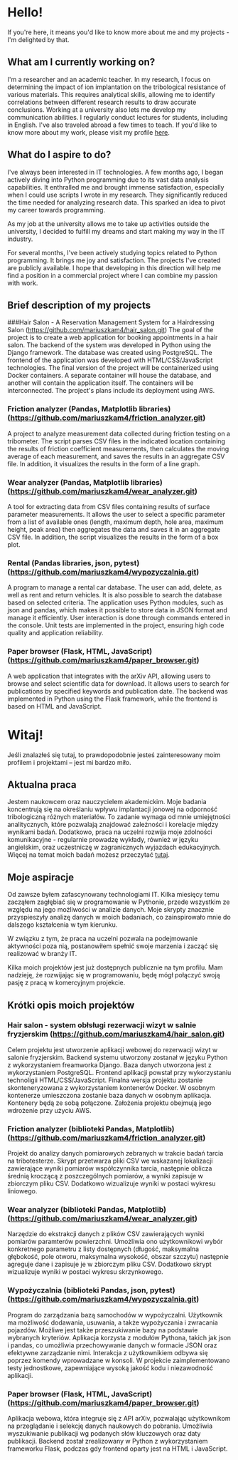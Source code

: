 # Hello!

If you're here, it means you'd like to know more about me and my projects - I'm delighted by that.

## What am I currently working on?

I'm a researcher and an academic teacher. In my research, I focus on determining the impact of ion implantation on the tribological resistance of various materials. This requires analytical skills, allowing me to identify correlations between different research results to draw accurate conclusions. Working at a university also lets me develop my communication abilities. I regularly conduct lectures for students, including in English. I've also traveled abroad a few times to teach. If you'd like to know more about my work, please visit my profile [here](https://scholar.google.com/citations?user=zoPbPawAAAAJ&hl=pl).

## What do I aspire to do?

I've always been interested in IT technologies. A few months ago, I began actively diving into Python programming due to its vast data analysis capabilities. It enthralled me and brought immense satisfaction, especially when I could use scripts I wrote in my research. They significantly reduced the time needed for analyzing research data. This sparked an idea to pivot my career towards programming.

As my job at the university allows me to take up activities outside the university, I decided to fulfill my dreams and start making my way in the IT industry.

For several months, I've been actively studying topics related to Python programming. It brings me joy and satisfaction. The projects I've created are publicly available. I hope that developing in this direction will help me find a position in a commercial project where I can combine my passion with work.

## Brief description of my projects
###Hair Salon - A Reservation Management System for a Hairdressing Salon (https://github.com/mariuszkam4/hair_salon.git)
The goal of the project is to create a web application for booking appointments in a hair salon. The backend of the system was developed in Python using the Django framework. The database was created using PostgreSQL. The frontend of the application was developed with HTML/CSS/JavaScript technologies. The final version of the project will be containerized using Docker containers. A separate container will house the database, and another will contain the application itself. The containers will be interconnected. The project's plans include its deployment using AWS.
### Friction analyzer (Pandas, Matplotlib libraries) (https://github.com/mariuszkam4/friction_analyzer.git)
A project to analyze measurement data collected during friction testing on a tribometer. The script parses CSV files in the indicated location containing the results of friction coefficient measurements, then calculates the moving average of each measurement, and saves the results in an aggregate CSV file. In addition, it visualizes the results in the form of a line graph.
### Wear analyzer (Pandas, Matplotlib libraries) (https://github.com/mariuszkam4/wear_analyzer.git)
A tool for extracting data from CSV files containing results of surface parameter measurements. It allows the user to select a specific parameter from a list of available ones (length, maximum depth, hole area, maximum height, peak area) then aggregates the data and saves it in an aggregate CSV file. In addition, the script visualizes the results in the form of a box plot.
### Rental (Pandas libraries, json, pytest) (https://github.com/mariuszkam4/wypozyczalnia.git)
A program to manage a rental car database. The user can add, delete, as well as rent and return vehicles. It is also possible to search the database based on selected criteria. The application uses Python modules, such as json and pandas, which makes it possible to store data in JSON format and manage it efficiently. User interaction is done through commands entered in the console. Unit tests are implemented in the project, ensuring high code quality and application reliability.
### Paper browser (Flask, HTML, JavaScript) (https://github.com/mariuszkam4/paper_browser.git)
A web application that integrates with the arXiv API, allowing users to browse and select scientific data for download. It allows users to search for publications by specified keywords and publication date. The backend was implemented in Python using the Flask framework, while the frontend is based on HTML and JavaScript.

# Witaj!
Jeśli znalazłeś się tutaj, to prawdopodobnie jesteś zainteresowany moim profilem i projektami – jest mi bardzo miło.

## Aktualna praca
Jestem naukowcem oraz nauczycielem akademickim. Moje badania koncentrują się na określaniu wpływu implantacji jonowej na odporność tribologiczną różnych materiałów. To zadanie wymaga od mnie umiejętności analitycznych, które pozwalają znajdować zależności i korelacje między wynikami badań. Dodatkowo, praca na uczelni rozwija moje zdolności komunikacyjne - regularnie prowadzę wykłady, również w języku angielskim, oraz uczestniczę w zagranicznych wyjazdach edukacyjnych. Więcej na temat moich badań możesz przeczytać [tutaj](https://scholar.google.com/citations?user=zoPbPawAAAAJ&hl=pl).

## Moje aspiracje
Od zawsze byłem zafascynowany technologiami IT. Kilka miesięcy temu zacząłem zagłębiać się w programowanie w Pythonie, przede wszystkim ze względu na jego możliwości w analizie danych. Moje skrypty znacznie przyspieszyły analizę danych w moich badaniach, co zainspirowało mnie do dalszego kształcenia w tym kierunku.

W związku z tym, że praca na uczelni pozwala na podejmowanie aktywności poza nią, postanowiłem spełnić swoje marzenia i zacząć się realizować w branży IT.

Kilka moich projektów jest już dostępnych publicznie na tym profilu. Mam nadzieję, że rozwijając się w programowaniu, będę mógł połączyć swoją pasję z pracą w komercyjnym projekcie.

## Krótki opis moich projektów
### Hair salon - system obłsługi rezerwacji wizyt w salnie fryzjerskim (https://github.com/mariuszkam4/hair_salon.git)
Celem projektu jest utworzenie aplikacji webowej do rezerwacji wizyt w salonie fryzjerskim. Backend systemu utworzony zostanał w języku Python z wykorzystaniem freamworka Django. Baza danych utworzona jest z wykorzystaniem PostgreSQL. Frontend aplikacji powstał przy wykorzystaniu technoligii HTML/CSS/JavaScript. Finalna wersja projektu zostanie skonteneryzowana z wykorzystaniem kontenerów Docker. W osobnym kontenerze umieszczona zostanie baza danych w osobnym aplikacja. Kontenery będą ze sobą połączone. Założenia projektu obejmują jego wdrożenie przy użyciu AWS.
### Friction analyzer (biblioteki Pandas, Matplotlib) (https://github.com/mariuszkam4/friction_analyzer.git)
Projekt do analizy danych pomiarowych zebranych w trakcie badań tarcia na tribotesterze. Skrypt przetwarza pliki CSV we wskazanej lokalizacji zawierające wyniki pomiarów współczynnika tarcia, następnie oblicza średnią kroczącą z poszczególnych pomiarów, a wyniki zapisuje w zbiorczym pliku CSV. Dodatkowo wizualizuje wyniki w postaci wykresu liniowego.
###	Wear analyzer (biblioteki Pandas, Matplotlib) (https://github.com/mariuszkam4/wear_analyzer.git)
Narzędzie do ekstrakcji danych z plików CSV zawierających wyniki pomiarów paramterów powierzchni. Umożliwia ono użytkownikowi wybór konkretnego parametru z listy dostępnych (długość, maksymalna głębokość, pole otworu, maksymalna wysokość, obszar szczytu) następnie agreguje dane i zapisuje je w zbiorczym pliku CSV. Dodatkowo skrypt wizualizuje wyniki w postaci wykresu skrzynkowego.
###	Wypożyczalnia (biblioteki Pandas, json, pytest) (https://github.com/mariuszkam4/wypozyczalnia.git)
Program do zarządzania bazą samochodów w wypożyczalni. Użytkownik ma możliwość dodawania, usuwania, a także wypożyczania i zwracania pojazdów. Możliwe jest także przeszukiwanie bazy na podstawie wybranych kryteriów. Aplikacja korzysta z modułów Pythona, takich jak json i pandas, co umożliwia przechowywanie danych w formacie JSON oraz efektywne zarządzanie nimi. Interakcja z użytkownikiem odbywa się poprzez komendy wprowadzane w konsoli. W projekcie zaimplementowano testy jednostkowe, zapewniające wysoką jakość kodu i niezawodność aplikacji.
###	Paper browser (Flask, HTML, JavaScript) (https://github.com/mariuszkam4/paper_browser.git)
Aplikacja webowa, która integruje się z API arXiv, pozwalając użytkownikom na przeglądanie i selekcję danych naukowych do pobrania. Umożliwia wyszukiwanie publikacji wg podanych słów kluczowych oraz daty publikacji. Backend został zrealizowany w Python z wykorzystaniem frameworku Flask, podczas gdy frontend oparty jest na HTML i JavaScript.


